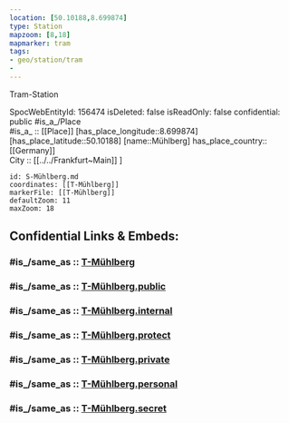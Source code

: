 ```yaml
---
location: [50.10188,8.699874] 
type: Station 
mapzoom: [8,18] 
mapmarker: tram 
tags:
- geo/station/tram
- 
---
```


Tram-Station 

SpocWebEntityId: 156474
isDeleted: false
isReadOnly: false
confidential: public
#is_a_/Place  
#is_a_ :: [[Place]] 
[has_place_longitude::8.699874] 
[has_place_latitude::50.10188] 
[name::Mühlberg] 
has_place_country:: [[Germany]]  
City :: [[../../Frankfurt~Main]] ] 


```leaflet
id: S-Mühlberg.md
coordinates: [[T-Mühlberg]] 
markerFile: [[T-Mühlberg]] 
defaultZoom: 11 
maxZoom: 18
```


## Confidential Links & Embeds: 

### #is_/same_as :: [T-Mühlberg](/_Standards/Earth/Continent/Europe/Europe~Central/Germany/Germany~West/Hessen/counties~Hessen/Frankfurt~Main/Stations-FFM~T/T-Mühlberg.md) 

### #is_/same_as :: [T-Mühlberg.public](/_public/Earth/Continent/Europe/Europe~Central/Germany/Germany~West/Hessen/counties~Hessen/Frankfurt~Main/Stations-FFM~T/T-Mühlberg.public.md) 

### #is_/same_as :: [T-Mühlberg.internal](/_internal/Earth/Continent/Europe/Europe~Central/Germany/Germany~West/Hessen/counties~Hessen/Frankfurt~Main/Stations-FFM~T/T-Mühlberg.internal.md) 

### #is_/same_as :: [T-Mühlberg.protect](/_protect/Earth/Continent/Europe/Europe~Central/Germany/Germany~West/Hessen/counties~Hessen/Frankfurt~Main/Stations-FFM~T/T-Mühlberg.protect.md) 

### #is_/same_as :: [T-Mühlberg.private](/_private/Earth/Continent/Europe/Europe~Central/Germany/Germany~West/Hessen/counties~Hessen/Frankfurt~Main/Stations-FFM~T/T-Mühlberg.private.md) 

### #is_/same_as :: [T-Mühlberg.personal](/_personal/Earth/Continent/Europe/Europe~Central/Germany/Germany~West/Hessen/counties~Hessen/Frankfurt~Main/Stations-FFM~T/T-Mühlberg.personal.md) 

### #is_/same_as :: [T-Mühlberg.secret](/_secret/Earth/Continent/Europe/Europe~Central/Germany/Germany~West/Hessen/counties~Hessen/Frankfurt~Main/Stations-FFM~T/T-Mühlberg.secret.md)

